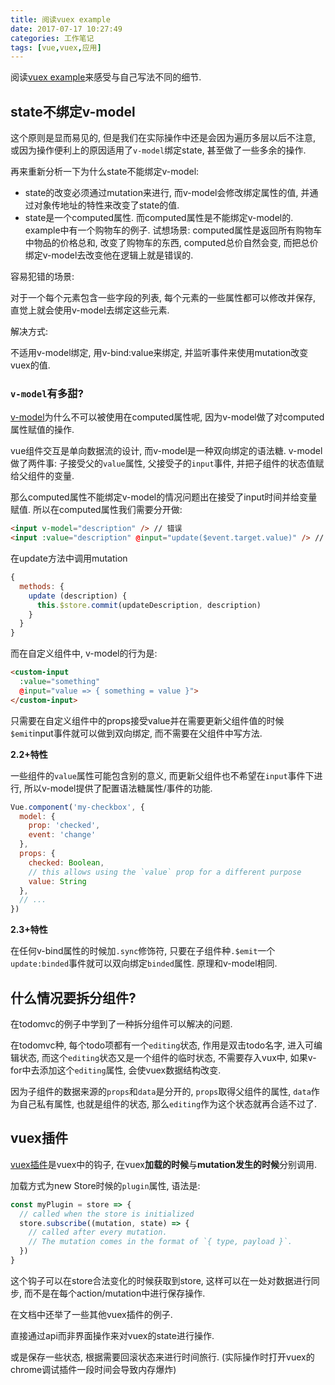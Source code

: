 ```yaml
---
title: 阅读vuex example
date: 2017-07-17 10:27:49
categories: 工作笔记
tags: [vue,vuex,应用]
---
```

阅读[vuex example](https://github.com/vuejs/vuex/tree/dev/examples)来感受与自己写法不同的细节.

<!--more-->

## state不绑定v-model

这个原则是显而易见的, 但是我们在实际操作中还是会因为遍历多层以后不注意, 或因为操作便利上的原因适用了`v-model`绑定state, 甚至做了一些多余的操作. 

再来重新分析一下为什么state不能绑定v-model:

+ state的改变必须通过mutation来进行, 而v-model会修改绑定属性的值, 并通过对象传地址的特性来改变了state的值.
+ state是一个computed属性. 而computed属性是不能绑定v-model的. example中有一个购物车的例子. 试想场景: computed属性是返回所有购物车中物品的价格总和, 改变了购物车的东西, computed总价自然会变, 而把总价绑定v-model去改变他在逻辑上就是错误的.

容易犯错的场景:

对于一个每个元素包含一些字段的列表, 每个元素的一些属性都可以修改并保存, 直觉上就会使用v-model去绑定这些元素.

解决方式:

不适用v-model绑定, 用v-bind:value来绑定, 并监听事件来使用mutation改变vuex的值.

### `v-model`有多甜?

[v-model](https://vuejs.org/v2/guide/components.html#Form-Input-Components-using-Custom-Events)为什么不可以被使用在computed属性呢, 因为v-model做了对computed属性赋值的操作.

vue组件交互是单向数据流的设计, 而v-model是一种双向绑定的语法糖. v-model做了两件事: 子接受父的`value`属性, 父接受子的`input`事件, 并把子组件的状态值赋给父组件的变量.

那么computed属性不能绑定v-model的情况问题出在接受了input时间并给变量赋值. 所以在computed属性我们需要分开做:

```html
<input v-model="description" /> // 错误
<input :value="description" @input="update($event.target.value)" /> // 正确
```



在update方法中调用mutation

```js
{
  methods: {
    update (description) {
      this.$store.commit(updateDescription, description)
    }
  }
}
```

而在自定义组件中, v-model的行为是:

```html
<custom-input
  :value="something"
  @input="value => { something = value }">
</custom-input>
```

只需要在自定义组件中的props接受value并在需要更新父组件值的时候`$emit`input事件就可以做到双向绑定, 而不需要在父组件中写方法.

**2.2+特性**

一些组件的`value`属性可能包含别的意义, 而更新父组件也不希望在`input`事件下进行, 所以v-model提供了配置语法糖属性/事件的功能.

```js
Vue.component('my-checkbox', {
  model: {
    prop: 'checked',
    event: 'change'
  },
  props: {
    checked: Boolean,
    // this allows using the `value` prop for a different purpose
    value: String
  },
  // ...
})
```

**2.3+特性**

在任何v-bind属性的时候加`.sync`修饰符, 只要在子组件种`.$emit`一个`update:binded`事件就可以双向绑定`binded`属性. 原理和v-model相同.

## 什么情况要拆分组件?

在todomvc的例子中学到了一种拆分组件可以解决的问题.

在todomvc种, 每个todo项都有一个`editing`状态, 作用是双击todo名字, 进入可编辑状态, 而这个`editing`状态又是一个组件的临时状态, 不需要存入vux中, 如果v-for中去添加这个`editing`属性, 会使vuex数据结构改变.

因为子组件的数据来源的`props`和`data`是分开的, `props`取得父组件的属性, `data`作为自己私有属性, 也就是组件的状态, 那么`editing`作为这个状态就再合适不过了.

## vuex插件

[vuex插件](https://vuex.vuejs.org/en/plugins.html)是vuex中的钩子, 在vuex**加载的时候**与**mutation发生的时候**分别调用.

加载方式为new Store时候的`plugin`属性, 语法是:

```js
const myPlugin = store => {
  // called when the store is initialized
  store.subscribe((mutation, state) => {
    // called after every mutation.
    // The mutation comes in the format of `{ type, payload }`.
  })
}
```

这个钩子可以在store合法变化的时候获取到store, 这样可以在一处对数据进行同步, 而不是在每个action/mutation中进行保存操作. 

在文档中还举了一些其他vuex插件的例子.

直接通过api而非界面操作来对vuex的state进行操作.

或是保存一些状态, 根据需要回滚状态来进行时间旅行. (实际操作时打开vuex的chrome调试插件一段时间会导致内存爆炸)
